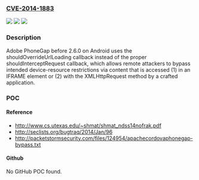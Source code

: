 ### [CVE-2014-1883](https://cve.mitre.org/cgi-bin/cvename.cgi?name=CVE-2014-1883)
![](https://img.shields.io/static/v1?label=Product&message=n%2Fa&color=blue)
![](https://img.shields.io/static/v1?label=Version&message=n%2Fa&color=blue)
![](https://img.shields.io/static/v1?label=Vulnerability&message=n%2Fa&color=brighgreen)

### Description

Adobe PhoneGap before 2.6.0 on Android uses the shouldOverrideUrlLoading callback instead of the proper shouldInterceptRequest callback, which allows remote attackers to bypass intended device-resource restrictions via content that is accessed (1) in an IFRAME element or (2) with the XMLHttpRequest method by a crafted application.

### POC

#### Reference
- http://www.cs.utexas.edu/~shmat/shmat_ndss14nofrak.pdf
- http://seclists.org/bugtraq/2014/Jan/96
- http://packetstormsecurity.com/files/124954/apachecordovaphonegap-bypass.txt

#### Github
No GitHub POC found.


